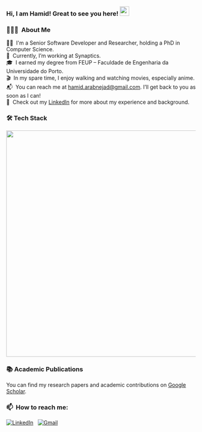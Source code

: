 
### Hi, I am Hamid! Great to see you here! <img src="https://raw.githubusercontent.com/aemmadi/aemmadi/master/wave.gif" width="25px">

### 👨🏻‍💻 &nbsp;About Me

👨‍💻&nbsp; I'm a Senior Software Developer and Researcher, holding a PhD in Computer Science. \
🏢&nbsp; Currently, I’m working at Synaptics.\
🎓&nbsp; I earned my degree from FEUP – Faculdade de Engenharia da Universidade do Porto.\
🎬&nbsp; In my spare time, I enjoy walking and watching movies, especially anime.\
📬&nbsp; You can reach me at hamid.arabnejad@gmail.com. I’ll get back to you as soon as I can!\
🔗&nbsp; Check out my [LinkedIn](https://www.linkedin.com/in/hamid-arabnejad/) for more about my experience and background.


### 🛠&nbsp;Tech Stack
<!-- <a href="https://skillicons.dev">
  <img src="https://skillicons.dev/icons?i=py,c,cpp,github,git,gitlab,mongodb,rabbitmq,jenkins,nginx,flask,linux,ubuntu,bash,powershell,azure,openstack,visualstudio,vscode" width="600"/>
</a> -->

<a href="https://go-skill-icons.vercel.app/">
  <img src="https://go-skill-icons.vercel.app/api/icons?i=py,c,cpp,github,git,gitlab,mongodb,rabbitmq,jenkins,nginx,flask,linux,ubuntu,bash,cmake,powershell,postman,docker,azure,openstack,visualstudio,vscode" width="600"/>
</a>

### 📚&nbsp;Academic Publications
You can find my research papers and academic contributions on [Google Scholar](https://scholar.google.co.uk/citations?user=kicg104AAAAJ&hl=en).

### 📫&nbsp; How to reach me:
<a href="https://www.linkedin.com/in/hamid-arabnejad/"><img alt="LinkedIn" src="https://img.shields.io/badge/linkedin%20-%230077B5.svg?&style=flat&logo=linkedin&logoColor=white"/></a> &nbsp;
<a href="mailto:hamid.arabnejad@gmail.com"><img alt="Gmail" src="https://img.shields.io/badge/Gmail-D14836?style=flat&logo=gmail&logoColor=white" /></a> &nbsp;




